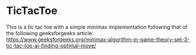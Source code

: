 # TicTacToe
This is a tic tac toe with a simple minimax implementation following that of the following geeksforgeeks article:
https://www.geeksforgeeks.org/minimax-algorithm-in-game-theory-set-3-tic-tac-toe-ai-finding-optimal-move/

